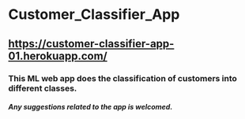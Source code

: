 # Customer_Classifier_App
## https://customer-classifier-app-01.herokuapp.com/
### This ML web app does the classification of customers into different classes.
##### Any suggestions related to the app is welcomed.

